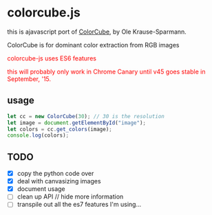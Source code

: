 # colorcube.js

this is ajavascript port of [ColorCube](https://github.com/pixelogik/ColorCube), by Ole Krause-Sparmann.

ColorCube is for dominant color extraction from RGB images

<div style="color: red">
colorcube-js uses ES6 features

this will probably only work in Chrome Canary until v45 goes stable in September, '15.
</div>


## usage

```js
let cc = new ColorCube(30); // 30 is the resolution
let image = document.getElementById("image");
let colors = cc.get_colors(image);
console.log(colors);
```

## TODO

-   [x] copy the python code over
-   [x] deal with canvasizing images
-   [x] document usage
-   [ ] clean up API // hide more information
-   [ ] transpile out all the es7 features I'm using...

